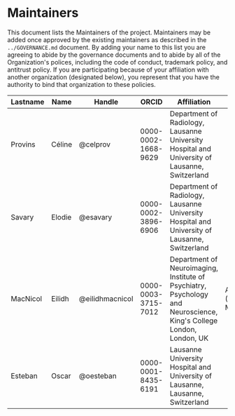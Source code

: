 # Maintainers

This document lists the Maintainers of the project.
Maintainers may be added once approved by the existing maintainers as described in the `../GOVERNANCE.md` document.
By adding your name to this list you are agreeing to abide by the governance documents and to abide by all of the Organization's polices, including the code of conduct, trademark policy, and antitrust policy.
If you are participating because of your affiliation with another organization (designated below), you represent that you have the authority to bind that organization to these policies.

<!-- EXAMPLE: The current contents of the table are given for an example, please update. -->

| **Lastname** | **Name** | **Handle** | **ORCID** | **Affiliation** | **Role** |
| --- | --- | --- | --- | --- | --- |
| Provins | Céline | @celprov | 0000-0002-1668-9629 | Department of Radiology, Lausanne University Hospital and University of Lausanne, Switzerland | |
| Savary | Elodie | @esavary | 0000-0002-3896-6906 | Department of Radiology, Lausanne University Hospital and University of Lausanne, Switzerland  | |
| MacNicol | Eilidh | @eilidhmacnicol | 0000-0003-3715-7012 | Department of Neuroimaging, Institute of Psychiatry, Psychology and Neuroscience, King's College London, London, UK | AM (Advisory Member) |
| Esteban | Oscar | @oesteban | 0000-0001-8435-6191 | Lausanne University Hospital and University of Lausanne, Lausanne, Switzerland | |
